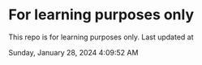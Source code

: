# For learning purposes only
This repo is for learning purposes only.
Last updated at

Sunday, January 28, 2024 4:09:52 AM

